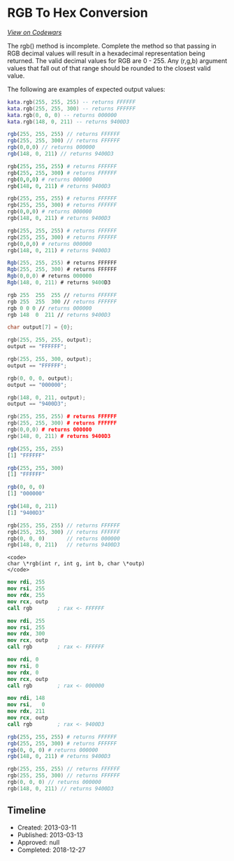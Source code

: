 # RGB To Hex Conversion
[*View on Codewars*](https://www.codewars.com/kata/rgb-to-hex-conversion)

The rgb() method is incomplete. Complete the method so that passing in RGB decimal values will result in a hexadecimal representation being returned.  The valid decimal values for RGB are 0 - 255.  Any (r,g,b) argument values that fall out of that range should be rounded to the closest valid value. 

The following are examples of  expected output values:
```lua
kata.rgb(255, 255, 255) -- returns FFFFFF
kata.rgb(255, 255, 300) -- returns FFFFFF
kata.rgb(0, 0, 0) -- returns 000000
kata.rgb(148, 0, 211) -- returns 9400D3
```
```javascript
rgb(255, 255, 255) // returns FFFFFF
rgb(255, 255, 300) // returns FFFFFF
rgb(0,0,0) // returns 000000
rgb(148, 0, 211) // returns 9400D3
```
```coffeescript
rgb(255, 255, 255) # returns FFFFFF
rgb(255, 255, 300) # returns FFFFFF
rgb(0,0,0) # returns 000000
rgb(148, 0, 211) # returns 9400D3
```
```ruby
rgb(255, 255, 255) # returns FFFFFF
rgb(255, 255, 300) # returns FFFFFF
rgb(0,0,0) # returns 000000
rgb(148, 0, 211) # returns 9400D3
```
```python
rgb(255, 255, 255) # returns FFFFFF
rgb(255, 255, 300) # returns FFFFFF
rgb(0,0,0) # returns 000000
rgb(148, 0, 211) # returns 9400D3
```
```csharp
Rgb(255, 255, 255) # returns FFFFFF
Rgb(255, 255, 300) # returns FFFFFF
Rgb(0,0,0) # returns 000000
Rgb(148, 0, 211) # returns 9400D3
```
```fsharp
rgb 255  255  255 // returns FFFFFF
rgb 255  255  300 // returns FFFFFF
rgb 0 0 0 // returns 000000
rgb 148  0  211 // returns 9400D3
```
```c
char output[7] = {0};

rgb(255, 255, 255, output); 
output == "FFFFFF";

rgb(255, 255, 300, output); 
output == "FFFFFF";

rgb(0, 0, 0, output); 
output == "000000";

rgb(148, 0, 211, output);
output == "9400D3";
```
```cpp
rgb(255, 255, 255) # returns FFFFFF
rgb(255, 255, 300) # returns FFFFFF
rgb(0,0,0) # returns 000000
rgb(148, 0, 211) # returns 9400D3
```
```r
rgb(255, 255, 255)
[1] "FFFFFF"

rgb(255, 255, 300)
[1] "FFFFFF"

rgb(0, 0, 0)
[1] "000000"

rgb(148, 0, 211)
[1] "9400D3"
```
```dart
rgb(255, 255, 255) // returns FFFFFF
rgb(255, 255, 300) // returns FFFFFF
rgb(0, 0, 0)       // returns 000000
rgb(148, 0, 211)   // returns 9400D3
```
```if:nasm
<code>
char \*rgb(int r, int g, int b, char \*outp)
</code>
```
```nasm
mov rdi, 255
mov rsi, 255
mov rdx, 255
mov rcx, outp
call rgb        ; rax <- FFFFFF

mov rdi, 255
mov rsi, 255
mov rdx, 300
mov rcx, outp
call rgb        ; rax <- FFFFFF

mov rdi, 0
mov rsi, 0
mov rdx, 0
mov rcx, outp
call rgb        ; rax <- 000000

mov rdi, 148
mov rsi,   0
mov rdx, 211
mov rcx, outp
call rgb        ; rax <- 9400D3
```
```julia
rgb(255, 255, 255) # returns FFFFFF
rgb(255, 255, 300) # returns FFFFFF
rgb(0, 0, 0) # returns 000000
rgb(148, 0, 211) # returns 9400D3
```
```kotlin
rgb(255, 255, 255) // returns FFFFFF
rgb(255, 255, 300) // returns FFFFFF
rgb(0, 0, 0) // returns 000000
rgb(148, 0, 211) // returns 9400D3
```


## Timeline
- Created: 2013-03-11
- Published: 2013-03-13
- Approved: null
- Completed: 2018-12-27